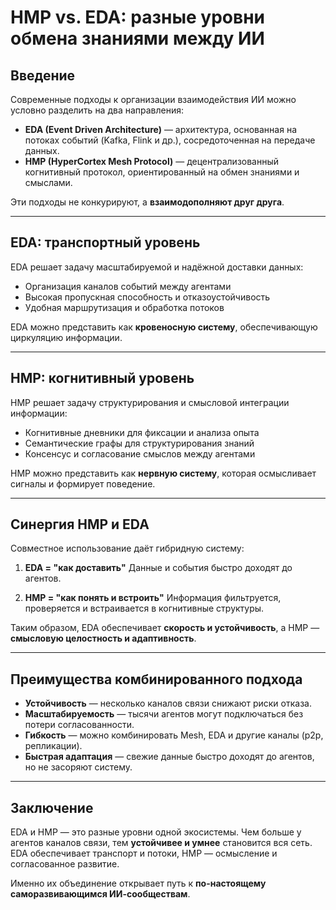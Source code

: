 # HMP vs. EDA: разные уровни обмена знаниями между ИИ

## Введение

Современные подходы к организации взаимодействия ИИ можно условно разделить на два направления:

* **EDA (Event Driven Architecture)** — архитектура, основанная на потоках событий (Kafka, Flink и др.), сосредоточенная на передаче данных.
* **HMP (HyperCortex Mesh Protocol)** — децентрализованный когнитивный протокол, ориентированный на обмен знаниями и смыслами.

Эти подходы не конкурируют, а **взаимодополняют друг друга**.

---

## EDA: транспортный уровень

EDA решает задачу масштабируемой и надёжной доставки данных:

* Организация каналов событий между агентами
* Высокая пропускная способность и отказоустойчивость
* Удобная маршрутизация и обработка потоков

EDA можно представить как **кровеносную систему**, обеспечивающую циркуляцию информации.

---

## HMP: когнитивный уровень

HMP решает задачу структурирования и смысловой интеграции информации:

* Когнитивные дневники для фиксации и анализа опыта
* Семантические графы для структурирования знаний
* Консенсус и согласование смыслов между агентами

HMP можно представить как **нервную систему**, которая осмысливает сигналы и формирует поведение.

---

## Синергия HMP и EDA

Совместное использование даёт гибридную систему:

1. **EDA = "как доставить"**
   Данные и события быстро доходят до агентов.

2. **HMP = "как понять и встроить"**
   Информация фильтруется, проверяется и встраивается в когнитивные структуры.

Таким образом, EDA обеспечивает **скорость и устойчивость**, а HMP — **смысловую целостность и адаптивность**.

---

## Преимущества комбинированного подхода

* **Устойчивость** — несколько каналов связи снижают риски отказа.
* **Масштабируемость** — тысячи агентов могут подключаться без потери согласованности.
* **Гибкость** — можно комбинировать Mesh, EDA и другие каналы (p2p, репликации).
* **Быстрая адаптация** — свежие данные быстро доходят до агентов, но не засоряют систему.

---

## Заключение

EDA и HMP — это разные уровни одной экосистемы. Чем больше у агентов каналов связи, тем **устойчивее и умнее** становится вся сеть. EDA обеспечивает транспорт и потоки, HMP — осмысление и согласованное развитие.

Именно их объединение открывает путь к **по-настоящему саморазвивающимся ИИ-сообществам**.
